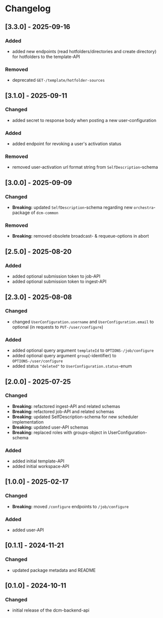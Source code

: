 # Changelog

## [3.3.0] - 2025-09-16

### Added

- added new endpoints (read hotfolders/directories and create directory) for hotfolders to the template-API

### Removed

- deprecated `GET-/template/hotfolder-sources`

## [3.1.0] - 2025-09-11

### Changed

- added secret to response body when posting a new user-configuration

### Added

- added endpoint for revoking a user's activation status

### Removed

- removed user-activation url format string from `SelfDescription`-schema

## [3.0.0] - 2025-09-09

### Changed

- **Breaking:** updated `SelfDescription`-schema regarding new `orchestra`-package of `dcm-common`

### Removed

- **Breaking:** removed obsolete broadcast- & requeue-options in abort

## [2.5.0] - 2025-08-20

### Added

- added optional submission token to job-API
- added optional submission token to ingest-API

## [2.3.0] - 2025-08-08

### Changed

- changed `UserConfiguration.username` and `UserConfiguration.email` to optional (in requests to `PUT-/user/configure`)

### Added

- added optional query argument `templateId` to `OPTIONS-/job/configure`
- added optional query argument `group`(-identifier) to `OPTIONS-/user/configure`
- added status `"deleted"` to `UserConfiguration.status`-enum

## [2.0.0] - 2025-07-25

### Changed

- **Breaking:** refactored ingest-API and related schemas
- **Breaking:** refactored job-API and related schemas
- **Breaking:** updated SelfDescription-schema for new scheduler implementation
- **Breaking:** updated user-API schemas
- **Breaking:** replaced roles with groups-object in UserConfiguration-schema

### Added

- added initial template-API
- added initial workspace-API

## [1.0.0] - 2025-02-17

### Changed

- **Breaking:** moved `/configure` endpoints to `/job/configure`

### Added

- added user-API

## [0.1.1] - 2024-11-21

### Changed

- updated package metadata and README

## [0.1.0] - 2024-10-11

### Changed

- initial release of the dcm-backend-api
